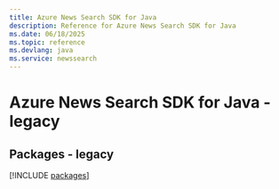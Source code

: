 ```yaml
---
title: Azure News Search SDK for Java
description: Reference for Azure News Search SDK for Java
ms.date: 06/18/2025
ms.topic: reference
ms.devlang: java
ms.service: newssearch
---
```

# Azure News Search SDK for Java - legacy
## Packages - legacy
[!INCLUDE [packages](news-search-index.md)]